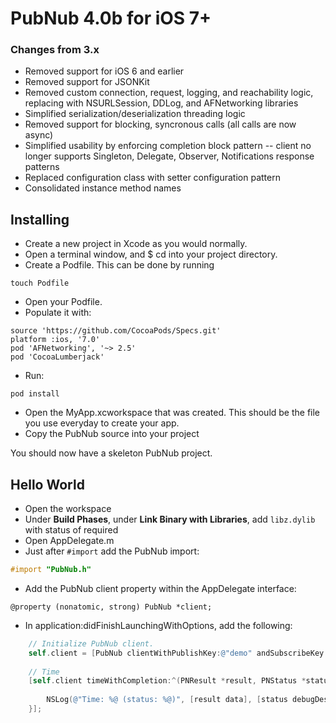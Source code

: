 # PubNub 4.0b for iOS 7+

### Changes from 3.x
* Removed support for iOS 6 and earlier
* Removed support for JSONKit
* Removed custom connection, request, logging, and reachability logic, replacing with NSURLSession, DDLog, and AFNetworking libraries
* Simplified serialization/deserialization threading logic
* Removed support for blocking, syncronous calls (all calls are now async)
* Simplified usability by enforcing completion block pattern -- client no longer supports Singleton, Delegate, Observer, Notifications response patterns
* Replaced configuration class with setter configuration pattern
* Consolidated instance method names

## Installing

* Create a new project in Xcode as you would normally.
* Open a terminal window, and $ cd into your project directory.
* Create a Podfile. This can be done by running
```
touch Podfile
```

* Open your Podfile.
* Populate it with:

```
source 'https://github.com/CocoaPods/Specs.git'
platform :ios, '7.0'
pod 'AFNetworking', '~> 2.5'
pod 'CocoaLumberjack'
```

* Run:
 ```
 pod install
 ```

* Open the MyApp.xcworkspace that was created. This should be the file you use everyday to create your app.
* Copy the PubNub source into your project

You should now have a skeleton PubNub project.

## Hello World

* Open the workspace
* Under **Build Phases**, under **Link Binary with Libraries**, add ```libz.dylib``` with status of required
* Open AppDelegate.m
* Just after ```#import``` add the PubNub import:
 
```objective-c
#import "PubNub.h"
```
* Add the PubNub client property within the AppDelegate interface:

```
@property (nonatomic, strong) PubNub *client;
```

* In application:didFinishLaunchingWithOptions, add the following:

```objective-c
    // Initialize PubNub client.
    self.client = [PubNub clientWithPublishKey:@"demo" andSubscribeKey:@"demo"];
    
    // Time
    [self.client timeWithCompletion:^(PNResult *result, PNStatus *status) {
        
        NSLog(@"Time: %@ (status: %@)", [result data], [status debugDescription]);
    }];
```
